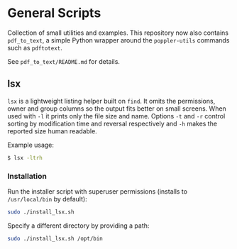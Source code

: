 # General Scripts

Collection of small utilities and examples. This repository now also contains
`pdf_to_text`, a simple Python wrapper around the `poppler-utils` commands such
as `pdftotext`.

See `pdf_to_text/README.md` for details.

## lsx

`lsx` is a lightweight listing helper built on `find`.  It omits the
permissions, owner and group columns so the output fits better on small
screens.  When used with `-l` it prints only the file size and name.  Options
`-t` and `-r` control sorting by modification time and reversal respectively
and `-h` makes the reported size human readable.

Example usage:

```bash
$ lsx -ltrh
```

### Installation

Run the installer script with superuser permissions (installs to
`/usr/local/bin` by default):

```bash
sudo ./install_lsx.sh
```

Specify a different directory by providing a path:

```bash
sudo ./install_lsx.sh /opt/bin
```
